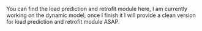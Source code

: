 You can find the load prediction and retrofit module here, I am currently working on the dynamic model, 
once I finish it I will provide a clean version for load prediction and retrofit module ASAP.




